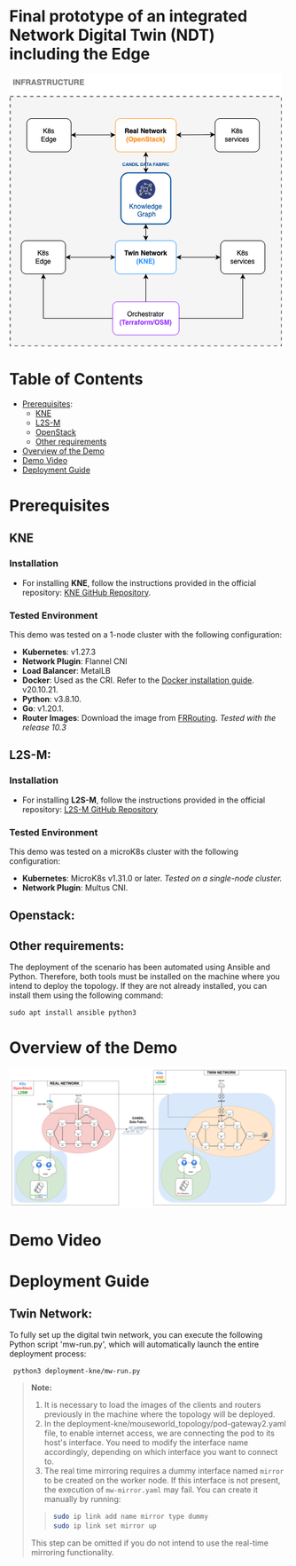 # Final prototype of an integrated Network Digital Twin (NDT) including the Edge

![INFRA](INFRA-NDT.png)

# Table of Contents

- [Prerequisites](#prerequisites):
  - [KNE](#kne)
  - [L2S-M](#l2s-m)
  - [OpenStack](#Openstack)
  - [Other requirements](#Other-requirements)
- [Overview of the Demo](#overview-of-the-demo)
- [Demo Video](#demo-video)
- [Deployment Guide](#deployment-guide)

# Prerequisites

## KNE
### Installation

- For installing **KNE**, follow the instructions provided in the official repository: [KNE GitHub Repository](https://github.com/openconfig/kne).

### Tested Environment

This demo was tested on a 1-node cluster with the following configuration:

- **Kubernetes**: v1.27.3
- **Network Plugin**: Flannel CNI
- **Load Balancer**: MetalLB
- **Docker**: Used as the CRI. Refer to the [Docker installation guide](https://docs.docker.com/engine/install/). v20.10.21.
- **Python**: v3.8.10.
- **Go**: v1.20.1.
- **Router Images**: Download the image from [FRRouting](https://docs.frrouting.org/projects/dev-guide/en/latest/building-docker.html). _Tested with the release 10.3_

## L2S-M:
### Installation

- For installing **L2S-M**, follow the instructions provided in the official repository: [L2S-M GitHub Repository](https://github.com/Networks-it-uc3m/L2S-M/tree/main/deployments)

### Tested Environment

This demo was tested on a microK8s cluster with the following configuration:
- **Kubernetes**: MicroK8s v1.31.0 or later. _Tested on a single-node cluster._
- **Network Plugin**: Multus CNI.

## Openstack:

## Other requirements:
The deployment of the scenario has been automated using Ansible and Python. Therefore, both tools must be installed on the machine where you intend to deploy the topology. If they are not already installed, you can install them using the following command:
```
sudo apt install ansible python3
```

# Overview of the Demo
![NDT_architecture](NDT_architecture.png)

# Demo Video

# Deployment Guide


## Twin Network:

To fully set up the digital twin network, you can execute the following Python script 'mw-run.py', which will automatically launch the entire deployment process:
```
 python3 deployment-kne/mw-run.py
 ```
> **Note:**
>  1. It is necessary to load the images of the clients and routers previously in the machine where the topology will be deployed.
> 2. In the deployment-kne/mouseworld_topology/pod-gateway2.yaml file, to enable internet access, we are connecting the pod to its host's interface. You need to modify the interface name accordingly, depending on which interface you want to connect to.
> 3. The real time mirroring requires a dummy interface named `mirror` to be created on the worker node. If this interface is not present, the execution of `mw-mirror.yaml` may fail. You can create it manually by running:
> >    ```bash
> >   sudo ip link add name mirror type dummy
> >  sudo ip link set mirror up
> >  ```
>  This step can be omitted if you do not intend to use the real-time mirroring functionality.

